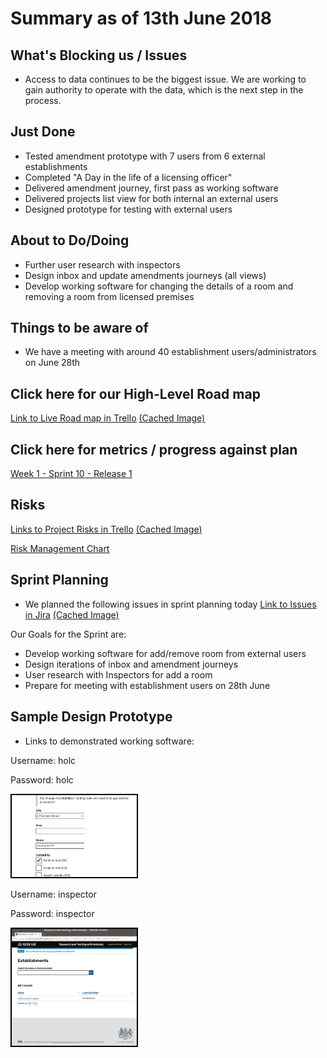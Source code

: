 # Summary as of 13th June 2018 
## What's Blocking us / Issues
* Access to data continues to be the biggest issue. We are working to gain authority to operate with the data, which is the next step in the process.

## Just Done
* Tested amendment prototype with 7 users from 6 external establishments
* Completed "A Day in the life of a licensing officer"
* Delivered amendment journey, first pass as working software
* Delivered projects list view for both internal an external users
* Designed prototype for testing with external users


## About to Do/Doing
* Further user research with inspectors
* Design inbox and update amendments journeys (all views)
* Develop working software for changing the details of a room and removing a room from licensed premises

## Things to be aware of
* We have a meeting with around 40 establishment users/administrators on June 28th

## Click here for our High-Level Road map
[Link to Live Road map in Trello](https://trello.com/b/gDQdE01u/asl-roadmap)    [\(Cached Image\)](graphs/ASLRoadMap13062018.jpg)

## Click here for metrics / progress against plan
[Week 1 - Sprint 10 - Release 1](graphs/progress13062018.png)

## Risks
[Links to Project Risks in Trello](https://trello.com/b/VuFuCL7t/risk-register-and-kpis-asl-delivery)    [\(Cached Image\)](graphs/ASLRiskRegister13062018.jpg)

[Risk Management Chart](graphs/risk13062018.png)

## Sprint Planning
* We planned the following issues in sprint planning today [Link to Issues in Jira](https://jira.digital.homeoffice.gov.uk/secure/RapidBoard.jspa?rapidView=261)    [\(Cached Image\)](graphs/sprint13062018.png)

Our Goals for the Sprint are:
* Develop working software for add/remove room from external users
* Design iterations of inbox and amendment journeys
* User research with Inspectors for add a room
* Prepare for meeting with establishment users on 28th June


## Sample Design Prototype
* Links to demonstrated working software:

Username: holc

Password: holc

<a href="https://public-ui.notprod.asl.homeoffice.gov.uk/"><img src="graphs/holc.jpg" alt="HTML5 Icon" width="200" style="border:2px solid black"></a>


Username: inspector

Password: inspector

<a href="https://inspector-ui.notprod.asl.homeoffice.gov.uk/"><img src="graphs/inspector.jpg" alt="HTML5 Icon" width="200" style="border:2px solid black"></a>

